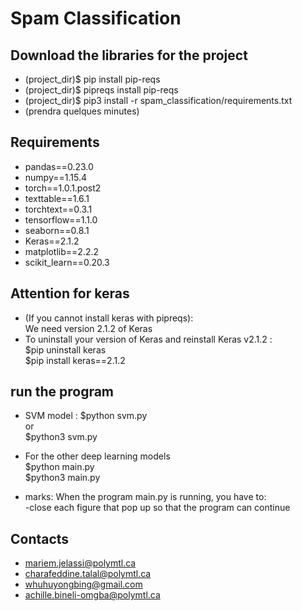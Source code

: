 Spam Classification
==

Download the libraries for the project
-----
 
- (project_dir)$ pip install pip-reqs  
- (project_dir)$ pipreqs install pip-reqs  
- (project_dir)$ pip3 install -r spam_classification/requirements.txt   
- (prendra quelques minutes)

Requirements 
-----

- pandas==0.23.0  
- numpy==1.15.4  
- torch==1.0.1.post2  
- texttable==1.6.1  
- torchtext==0.3.1  
- tensorflow==1.1.0  
- seaborn==0.8.1  
- Keras==2.1.2  
- matplotlib==2.2.2  
- scikit_learn==0.20.3  

Attention for keras
-----
- (If you cannot install keras with pipreqs):  
We need version 2.1.2 of Keras
- To uninstall your version of Keras and reinstall Keras v2.1.2 :   
$pip uninstall keras   
$pip install keras==2.1.2   


run the program
-----
- SVM model : 
$python svm.py  
or   
$python3 svm.py   

- For the other deep learning models   
$python main.py   
$python3 main.py   

- marks:
When the program main.py is running, you have to:  
-close each figure that pop up so that the program can continue  


Contacts
-----
- mariem.jelassi@polymtl.ca
- charafeddine.talal@polymtl.ca
- whuhuyongbing@gmail.com 
- achille.bineli-omgba@polymtl.ca

